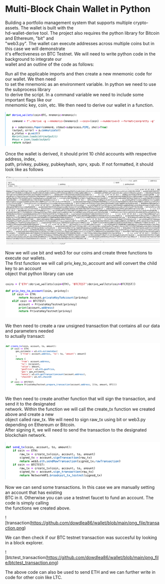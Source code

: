# Multi-Block Chain Wallet in Python

Building a portfolio management system that supports multiple crypto-assets.  The wallet is built with the<br>
hd-wallet-derive tool.  The project also requires the python library for Bitcoin and Ethereum, "bit" and<br>
"web3.py".  The wallet can execute addresses across multiple coins but in this case we will demonstrate<br>
it's effectiveness on BTC Testnet.  We will need to write python code in the background to integrate our<br>
wallet and an outline of the code as follows:<br>

Run all the applicable imports and then create a new mnemonic code for our wallet.  We then need<br>
to set the mnemonic as an environment variable.  In python we need to use the subprocess library<br>
to derive the script.  In a command variable we need to include some important flags like our<br>
mnemomic key, coin, etc.  We then need to derive our wallet in a function.  

![derive_wallet](https://github.com/dowdlea86/wallet/blob/main/png_file/derive_wallet.png)

Once the wallet is derived, it should print 10 child accounts with respective address, index,<br>
path, privkey, pubkey, pubkeyhash, xprv, xpub.  If not formatted, it should look like as follows<br>

![accounts](https://github.com/dowdlea86/wallet/blob/main/png_file/accounts.png)

Now we will use bit and web3 for our coins and create three functions to execute our wallets.<br>
The first function we will call priv_key_to_account and will convert the child key to an account<br>
object that python library can use<br>

![priv_ket_to_account](https://github.com/dowdlea86/wallet/blob/main/png_file/priv_ket_to_account.png)

We then need to create a raw unsigned transaction that contains all our data and parameters needed<br>
to actually transact:<br>

![create_tx](https://github.com/dowdlea86/wallet/blob/main/png_file/create_tx.png)

We then need to create another function that will sign the transaction, and send it to the designated<br>
network.  Within the function we will call the create_tx function we created above and create a new<br>
object called raw_tx.  We will need to sign raw_tx using bit or web3.py depending on Ethereum or Bitcoin.<br>
After signing it, we will need to send the transaction to the designated blockchain network.<br>

![send_tx](https://github.com/dowdlea86/wallet/blob/main/png_file/send_tx.png)

Now we can send some transactions.  In this case we are manually setting an account that has existing <br>
BTC in it.  Otherwise you can use a testnet faucet to fund an account.  The code is simply calling<br>
the functions we created above.<br>

![transaction(https://github.com/dowdlea86/wallet/blob/main/png_file/transaction.png)

We can then check if our BTC testnet transaction was succesful by looking in a block explorer.<br>

![btctest_transaction(https://github.com/dowdlea86/wallet/blob/main/png_file/btctest_transaction.png)

The above code can also be used to send ETH and we can further write in code for other coin like
LTC.<br>



